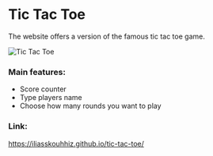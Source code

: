 # Tic Tac Toe

The website offers a version of the famous tic tac toe game.

![Tic Tac Toe](https://user-images.githubusercontent.com/73239060/138419485-31ccc3ab-d484-4eb3-92ec-64ba645449f9.jpg)

### Main features:

- Score counter
- Type players name
- Choose how many rounds you want to play

### Link:

https://iliasskouhhiz.github.io/tic-tac-toe/
